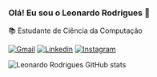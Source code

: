 

### Olá! Eu sou o Leonardo Rodrigues 🤙

 📚 Estudante de Ciência da Computação 

[![Gmail](https://img.shields.io/badge/Gmail-D14836?style=for-the-badge&logo=gmail&logoColor=white)](https://mail.google.com/mail/u/0/#inbox)
[![Linkedin](https://img.shields.io/badge/LinkedIn-0077B5?style=for-the-badge&logo=linkedin&logoColor=white)](https://www.linkedin.com/in/leonardo-rodrigues-45a165161/)
[![Instagram]( 	https://img.shields.io/badge/Instagram-E4405F?style=for-the-badge&logo=instagram&logoColor=white)](https://www.instagram.com/l_rodriguees96/)

![Leonardo Rodrigues GitHub stats](https://github-readme-stats.vercel.app/api?username=LDrigues&show_icons=true&theme=radical)


</div><br/>


